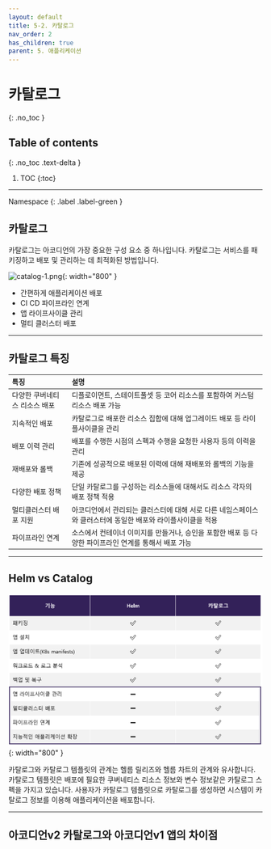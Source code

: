 ```yaml
---
layout: default
title: 5-2. 카탈로그
nav_order: 2
has_children: true
parent: 5. 애플리케이션
---
```


# 카탈로그 
{: .no_toc }

## Table of contents
{: .no_toc .text-delta }

1. TOC
{:toc}

---

<div class="code-example" markdown="1">
Namespace
{: .label .label-green }
</div>

## 카탈로그 

카탈로그는 아코디언의 가장 중요한 구성 요소 중 하나입니다. 카탈로그는 서비스를 패키징하고 배포 및 관리하는 데 최적화된 방법입니다. 


![catalog-1.png](/assets/images/application/catalog-1.png){: width="800" }

- 간편하게 애플리케이션 배포
- CI CD 파이프라인 연계
- 앱 라이프사이클 관리	
- 멀티 클러스터 배포


---

## 카탈로그 특징

| 특징        |  설명  |
|:------------|:-------|
| 다양한 쿠버네티스 리소스 배포 | 디플로이먼트, 스테이트풀셋 등 코어 리소스를 포함하여 커스텀 리소스 배포 가능 |
| 지속적인 배포 | 카탈로그로 배포한 리소스 집합에 대해 업그레이드 배포 등 라이플사이클을 관리 |
| 배포 이력 관리 | 배포를 수행한 시점의 스펙과 수행을 요청한 사용자 등의 이력을 관리 |
| 재배포와 롤백 | 기존에 성공적으로 배포된 이력에 대해 재배포와 롤백의 기능을 제공 |
| 다양한 배포 정책 | 단일 카탈로그를 구성하는 리소스들에 대해서도 리소스 각자의 배포 정책 적용 |
| 멀티클러스터 배포 지원 | 아코디언에서 관리되는 클러스터에 대해 서로 다른 네임스페이스와 클러스터에 동일한 배포와 라이플사이클을 적용 |
| 파이프라인 연계 | 소스에서 컨테이너 이미지를 만들거나, 승인을 포함한 배포 등 다양한 파이프라인 연계를 통해서 배포 가능 |

---

## Helm vs Catalog

![helm_catalog.png](/assets/images/application/helm/helm_catalog.png){: width="800" }

카탈로그와 카탈로그 템플릿의 관계는 헬름 릴리즈와 헬름 차트의 관계와 유사합니다. 카탈로그 템플릿은 배포에 필요한 쿠버네티스 리소스 정보와 변수 정보같은 카탈로그 스펙을 가지고 있습니다. 사용자가 카탈로그 템플릿으로 카탈로그를 생성하면 시스템이 카탈로그 정보를 이용해 애플리케이션을 배포합니다.

---

## 아코디언v2 카탈로그와 아코디언v1 앱의 차이점


